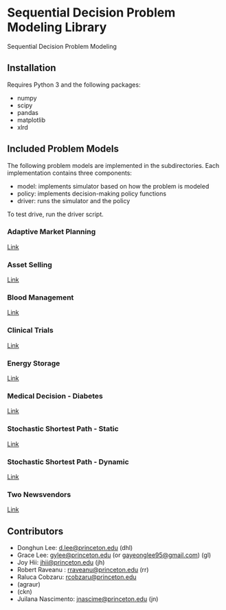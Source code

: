 # Sequential Decision Problem Modeling Library

Sequential Decision Problem Modeling

## Installation

Requires Python 3 and the following packages:
- numpy
- scipy
- pandas
- matplotlib
- xlrd


## Included Problem Models

The following problem models are implemented in the subdirectories.
Each implementation contains three components:

- model: implements simulator based on how the problem is modeled
- policy: implements decision-making policy functions
- driver: runs the simulator and the policy

To test drive, run the driver script.

### Adaptive Market Planning

[Link](/AdaptiveMarketPlanning)

### Asset Selling

[Link](/AssetSelling)

### Blood Management

[Link](/BloodManagement)

### Clinical Trials

[Link](/ClinicalTrials)

### Energy Storage

[Link](/EnergyStorage_I)

### Medical Decision - Diabetes

[Link](/MedicalDecisionDiabetes)

### Stochastic Shortest Path - Static

[Link](/StochasticShortestPath_Static)

### Stochastic Shortest Path - Dynamic

[Link](/StochasticShortestPath_Dynamic)

### Two Newsvendors

[Link](/TwoNewsvendor)


## Contributors

- Donghun Lee: d.lee@princeton.edu  (dhl)
- Grace Lee: gylee@princeton.edu (or gayeonglee95@gmail.com) (gl)
- Joy Hii: jhii@princeton.edu (jh)
- Robert Raveanu : rraveanu@princeton.edu (rr)
- Raluca Cobzaru: rcobzaru@princeton.edu
- (agraur)
- (ckn)
- Juilana Nascimento: jnascime@princeton.edu (jn)
